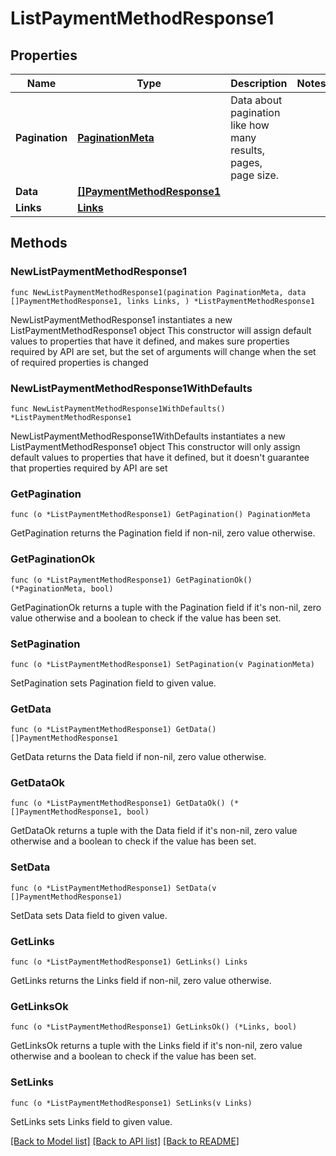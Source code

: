 # ListPaymentMethodResponse1

## Properties

Name | Type | Description | Notes
------------ | ------------- | ------------- | -------------
**Pagination** | [**PaginationMeta**](PaginationMeta.md) | Data about pagination like how many results, pages, page size. | 
**Data** | [**[]PaymentMethodResponse1**](PaymentMethodResponse1.md) |  | 
**Links** | [**Links**](Links.md) |  | 

## Methods

### NewListPaymentMethodResponse1

`func NewListPaymentMethodResponse1(pagination PaginationMeta, data []PaymentMethodResponse1, links Links, ) *ListPaymentMethodResponse1`

NewListPaymentMethodResponse1 instantiates a new ListPaymentMethodResponse1 object
This constructor will assign default values to properties that have it defined,
and makes sure properties required by API are set, but the set of arguments
will change when the set of required properties is changed

### NewListPaymentMethodResponse1WithDefaults

`func NewListPaymentMethodResponse1WithDefaults() *ListPaymentMethodResponse1`

NewListPaymentMethodResponse1WithDefaults instantiates a new ListPaymentMethodResponse1 object
This constructor will only assign default values to properties that have it defined,
but it doesn't guarantee that properties required by API are set

### GetPagination

`func (o *ListPaymentMethodResponse1) GetPagination() PaginationMeta`

GetPagination returns the Pagination field if non-nil, zero value otherwise.

### GetPaginationOk

`func (o *ListPaymentMethodResponse1) GetPaginationOk() (*PaginationMeta, bool)`

GetPaginationOk returns a tuple with the Pagination field if it's non-nil, zero value otherwise
and a boolean to check if the value has been set.

### SetPagination

`func (o *ListPaymentMethodResponse1) SetPagination(v PaginationMeta)`

SetPagination sets Pagination field to given value.


### GetData

`func (o *ListPaymentMethodResponse1) GetData() []PaymentMethodResponse1`

GetData returns the Data field if non-nil, zero value otherwise.

### GetDataOk

`func (o *ListPaymentMethodResponse1) GetDataOk() (*[]PaymentMethodResponse1, bool)`

GetDataOk returns a tuple with the Data field if it's non-nil, zero value otherwise
and a boolean to check if the value has been set.

### SetData

`func (o *ListPaymentMethodResponse1) SetData(v []PaymentMethodResponse1)`

SetData sets Data field to given value.


### GetLinks

`func (o *ListPaymentMethodResponse1) GetLinks() Links`

GetLinks returns the Links field if non-nil, zero value otherwise.

### GetLinksOk

`func (o *ListPaymentMethodResponse1) GetLinksOk() (*Links, bool)`

GetLinksOk returns a tuple with the Links field if it's non-nil, zero value otherwise
and a boolean to check if the value has been set.

### SetLinks

`func (o *ListPaymentMethodResponse1) SetLinks(v Links)`

SetLinks sets Links field to given value.



[[Back to Model list]](../README.md#documentation-for-models) [[Back to API list]](../README.md#documentation-for-api-endpoints) [[Back to README]](../README.md)


